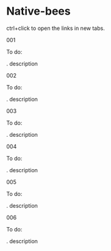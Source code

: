 # Native-bees

ctrl+click to open the links in new tabs.

001

To do:

. description

002

To do:

. description

003

To do:

. description

004

To do:

. description

005

To do:

. description

006

To do:

. description
